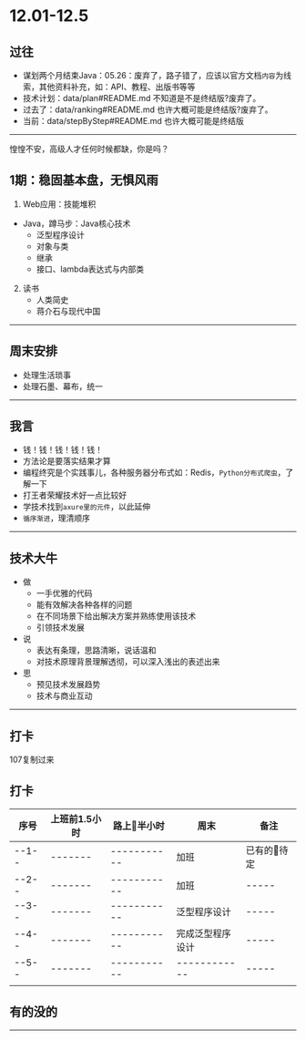 #   12.01-12.5

##  过往
-   谋划两个月结束Java：05.26：废弃了，路子错了，应该以官方文档`内容`为线索，其他资料补充，如：API、教程、出版书等等
-   技术计划：data/plan#README.md 不知道是不是终结版?废弃了。
-   过去了：data/ranking#README.md 也许大概可能是终结版?废弃了。
-   当前：data/stepByStep#README.md 也许大概可能是终结版

----

惶惶不安，高级人才任何时候都缺，你是吗？

##  1期：稳固基本盘，无惧风雨

1.  Web应用：技能堆积
-   Java，蹲马步：Java核心技术
    -   泛型程序设计
    -   对象与类
    -   继承
    -   接口、lambda表达式与内部类
2.  读书 
    -   人类简史
    -   蒋介石与现代中国

----

##  周末安排
-   处理生活琐事
-   处理石墨、幕布，统一



----


##  我言
-   钱！钱！钱！钱！钱！
-   方法论是要落实结果才算
-   编程终究是个实践事儿，各种服务器分布式如：Redis，`Python分布式爬虫`，了解一下
-   打王者荣耀技术好一点比较好
-   学技术找到`axure里的元件`，以此延伸
-   `循序渐进`，理清顺序


----

##  技术大牛
-   做
    -   一手优雅的代码
    -   能有效解决各种各样的问题
    -   在不同场景下给出解决方案并熟练使用该技术
    -   引领技术发展
-   说
    -   表达有条理，思路清晰，说话温和
    -   对技术原理背景理解透彻，可以深入浅出的表述出来
-   思
    -   预见技术发展趋势
    -   技术与商业互动

----

##  打卡

107复制过来

##  打卡
| 序号 |  上班前1.5小时 |  路上半小时  |    周末  | 备注 |
| ---- |  -------   | -------------  |  ------------  |  ----- |  
| --1-- |  -------   | -----------  |  加班  |  已有的待定 | 
| --2-- |  -------   | -----------  |  加班  |  ----- | 
| --3-- |  -------   | -----------  |  泛型程序设计  |  ----- | 
| --4-- |  -------   | -----------  |  完成泛型程序设计  |  ----- | 
| --5-- |  -------   | -----------  |  ------------  |  ----- | 
|  |  | |  | |||

##  有的没的


----
